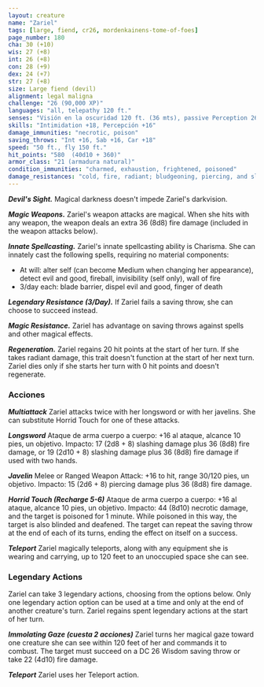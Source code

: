 ```yaml
---
layout: creature
name: "Zariel"
tags: [large, fiend, cr26, mordenkainens-tome-of-foes]
page_number: 180
cha: 30 (+10)
wis: 27 (+8)
int: 26 (+8)
con: 28 (+9)
dex: 24 (+7)
str: 27 (+8)
size: Large fiend (devil)
alignment: legal maligna
challenge: "26 (90,000 XP)"
languages: "all, telepathy 120 ft."
senses: "Visión en la oscuridad 120 ft. (36 mts), passive Perception 26"
skills: "Intimidation +18, Percepción +16"
damage_immunities: "necrotic, poison"
saving_throws: "Int +16, Sab +16, Car +18"
speed: "50 ft., fly 150 ft."
hit_points: "580  (40d10 + 360)"
armor_class: "21 (armadura natural)"
condition_immunities: "charmed, exhaustion, frightened, poisoned"
damage_resistances: "cold, fire, radiant; bludgeoning, piercing, and slashing from nonmagical attacks that aren't silvered"
---
```


***Devil's Sight.*** Magical darkness doesn't impede Zariel's darkvision.

***Magic Weapons.*** Zariel's weapon attacks are magical. When she hits with any weapon, the weapon deals an extra 36 (8d8) fire damage (included in the weapon attacks below).

***Innate Spellcasting.*** Zariel's innate spellcasting ability is Charisma. She can innately cast the following spells, requiring no material components:
* At will: alter self (can become Medium when changing her appearance), detect evil and good, fireball, invisibility (self only), wall of fire
* 3/day each: blade barrier, dispel evil and good, finger of death

***Legendary Resistance (3/Day).*** If Zariel fails a saving throw, she can choose to succeed instead.

***Magic Resistance.*** Zariel has advantage on saving throws against spells and other magical effects.

***Regeneration.*** Zariel regains 20 hit points at the start of her turn. If she takes radiant damage, this trait doesn't function at the start of her next turn. Zariel dies only if she starts her turn with 0 hit points and doesn't regenerate.

### Acciones

***Multiattack*** Zariel attacks twice with her longsword or with her javelins. She can substitute Horrid Touch for one of these attacks.

***Longsword*** Ataque de arma cuerpo a cuerpo: +16 al ataque, alcance 10 pies, un objetivo. Impacto: 17 (2d8 + 8) slashing damage plus 36 (8d8) fire damage, or 19 (2d10 + 8) slashing damage plus 36 (8d8) fire damage if used with two hands.

***Javelin*** Melee or Ranged Weapon Attack: +16 to hit, range 30/120 pies, un objetivo. Impacto: 15 (2d6 + 8) piercing damage plus 36 (8d8) fire damage.

***Horrid Touch (Recharge 5-6)*** Ataque de arma cuerpo a cuerpo: +16 al ataque, alcance 10 pies, un objetivo. Impacto: 44 (8d10) necrotic damage, and the target is poisoned for 1 minute. While poisoned in this way, the target is also blinded and deafened. The target can repeat the saving throw at the end of each of its turns, ending the effect on itself on a success.

***Teleport*** Zariel magically teleports, along with any equipment she is wearing and carrying, up to 120 feet to an unoccupied space she can see.

### Legendary Actions

Zariel can take 3 legendary actions, choosing from the options below. Only one legendary action option can be used at a time and only at the end of another creature's turn. Zariel regains spent legendary actions at the start of her turn.

***Immolating Gaze (cuesta 2 acciones)*** Zariel turns her magical gaze toward one creature she can see within 120 feet of her and commands it to combust. The target must succeed on a DC 26 Wisdom saving throw or take 22 (4d10) fire damage.

***Teleport*** Zariel uses her Teleport action.